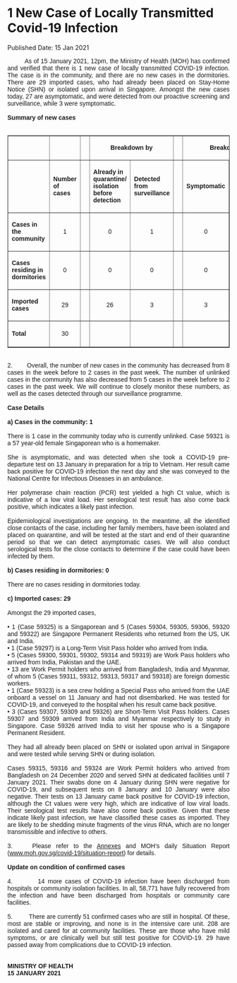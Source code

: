 <html>
    <meta http-equiv="Content-Type" content="text/html; charset=utf-8"/>
    <meta charset="utf-8"/>
    <title>1 New Case of Locally Transmitted Covid-19 Infection</title>
    <body><h1>1 New Case of Locally Transmitted Covid-19 Infection</h1>
    <p>Published Date: 15 Jan 2021</p> <p style="text-align: justify;"><span style="font-family: Arial;"><span style="font-size: 14px;">&nbsp; &nbsp; &nbsp; &nbsp; &nbsp;As of 15 January 2021, 12pm, the Ministry of Health (MOH) has confirmed and verified that there is 1 new case of locally transmitted COVID-19 infection. The case is in the community, and there are no new cases in the dormitories. There are 29 imported cases, who had already been placed on Stay-Home Notice (SHN) or isolated upon arrival in Singapore. Amongst the new cases today, 27 are asymptomatic, and were detected from our proactive screening and surveillance, while 3 were symptomatic.&nbsp;&nbsp;<br><br><strong>Summary of new cases<br></strong><br></span></span></p><table border="1" cellspacing="0" cellpadding="0" width="605"> <tbody><tr> <td width="129"> <p align="right"><span style="font-family: Arial; font-size: 14px;">&nbsp;</span></p> </td> <td width="60"> <p><span style="font-family: Arial; font-size: 14px;">&nbsp;</span></p> </td> <td width="16" valign="top"> <p><span style="font-family: Arial; font-size: 14px;">&nbsp;</span></p> </td> <td width="192" colspan="2"> <p align="center"><span style="font-family: Arial; font-size: 14px;"><strong>Breakdown by</strong></span></p> </td> <td width="16" valign="top"> <p><span style="font-family: Arial; font-size: 14px;">&nbsp;</span></p> </td> <td width="192" colspan="2"> <p align="center"><span style="font-family: Arial; font-size: 14px;"><strong>Breakdown by</strong></span></p> </td> </tr> <tr> <td width="129"> <p align="right"><span style="font-family: Arial; font-size: 14px;">&nbsp;</span></p> </td> <td width="60"> <p><span style="font-family: Arial; font-size: 14px;"><strong>Number of cases</strong></span></p> </td> <td width="16" valign="top"> <p><span style="font-family: Arial; font-size: 14px;">&nbsp;</span></p> </td> <td width="96"> <p><span style="font-family: Arial; font-size: 14px;"><strong>Already in quarantine/ isolation before detection</strong></span></p> </td> <td width="96"> <p><span style="font-family: Arial; font-size: 14px;"><strong>Detected from surveillance</strong></span></p> </td> <td width="16" valign="top"> <p><span style="font-family: Arial; font-size: 14px;">&nbsp;</span></p> </td> <td width="96"> <p><span style="font-family: Arial; font-size: 14px;"><strong>Symptomatic</strong></span></p> </td> <td width="96"> <p><span style="font-family: Arial; font-size: 14px;"><strong>Asymptomatic</strong></span></p> </td> </tr> <tr> <td width="129"> <p><span style="font-family: Arial; font-size: 14px;"><strong>Cases in the community</strong></span></p> </td> <td width="60"> <p align="center"><span style="font-family: Arial; font-size: 14px;">1</span></p> </td> <td width="16" valign="top"> <p align="center"><span style="font-family: Arial; font-size: 14px;">&nbsp;</span></p> </td> <td width="96"> <p align="center"><span style="font-family: Arial; font-size: 14px;">0</span></p> </td> <td width="96"> <p align="center"><span style="font-family: Arial; font-size: 14px;">1</span></p> </td> <td width="16" valign="top"> <p align="center"><span style="font-family: Arial; font-size: 14px;">&nbsp;</span></p> </td> <td width="96"> <p align="center"><span style="font-family: Arial; font-size: 14px;">0</span></p> </td> <td width="96"> <p align="center"><span style="font-family: Arial; font-size: 14px;">1</span></p> </td> </tr> <tr> <td width="129"> <p><span style="font-family: Arial; font-size: 14px;"><strong>Cases residing in dormitories</strong></span></p> </td> <td width="60"> <p align="center"><span style="font-family: Arial; font-size: 14px;">0</span></p> </td> <td width="16" valign="top"> <p align="center"><span style="font-family: Arial; font-size: 14px;">&nbsp;</span></p> </td> <td width="96"> <p align="center"><span style="font-family: Arial; font-size: 14px;">0</span></p> </td> <td width="96"> <p align="center"><span style="font-family: Arial; font-size: 14px;">0</span></p> </td> <td width="16" valign="top"> <p align="center"><span style="font-family: Arial; font-size: 14px;">&nbsp;</span></p> </td> <td width="96"> <p align="center"><span style="font-family: Arial; font-size: 14px;">0</span></p> </td> <td width="96"> <p align="center"><span style="font-family: Arial; font-size: 14px;">0</span></p> </td> </tr> <tr> <td width="129"> <p><span style="font-family: Arial; font-size: 14px;"><strong>Imported cases</strong></span></p> </td> <td width="60"> <p align="center"><span style="font-family: Arial; font-size: 14px;">29</span></p> </td> <td width="16" valign="top"> <p align="center"><span style="font-family: Arial; font-size: 14px;">&nbsp;</span></p> </td> <td width="96"> <p align="center"><span style="font-family: Arial; font-size: 14px;">26</span></p> </td> <td width="96"> <p align="center"><span style="font-family: Arial; font-size: 14px;">3</span></p> </td> <td width="16" valign="top"> <p align="center"><span style="font-family: Arial; font-size: 14px;">&nbsp;</span></p> </td> <td width="96"> <p align="center"><span style="font-family: Arial; font-size: 14px;">3</span></p> </td> <td width="96"> <p align="center"><span style="font-family: Arial; font-size: 14px;">26</span></p> </td> </tr> <tr> <td width="129"> <p><span style="font-family: Arial; font-size: 14px;"><strong>Total</strong></span></p> </td> <td width="60"> <p align="center"><span style="font-family: Arial; font-size: 14px;">30</span></p> </td> <td width="16" valign="top"> <p align="center"><span style="font-family: Arial; font-size: 14px;">&nbsp;</span></p> </td> <td width="96"> <p align="center"><span style="font-family: Arial; font-size: 14px;">&nbsp;</span></p> </td> <td width="96"> <p align="center"><span style="font-family: Arial; font-size: 14px;">&nbsp;</span></p> </td> <td width="16" valign="top"> <p align="center"><span style="font-family: Arial; font-size: 14px;">&nbsp;</span></p> </td> <td width="96"> <p align="center"><span style="font-family: Arial; font-size: 14px;">&nbsp;</span></p> </td> <td width="96"><span style="font-family: Arial; font-size: 14px;"> </span><p align="center">&nbsp;</p> </td> </tr> </tbody></table><p style="text-align: justify;"><span style="font-family: Arial;"><span style="font-size: 14px;"><br>2.&nbsp; &nbsp; &nbsp; &nbsp; Overall, the number of new cases in the community has decreased from 8 cases in the week before to 2 cases in the past week. The number of unlinked cases in the community has also decreased from 5 cases in the week before to 2 cases in the past week. We will continue to closely monitor these numbers, as well as the cases detected through our surveillance programme.<br><br><strong>Case Details<br></strong><br><strong>a) Cases in the community: 1<br></strong><br>There is 1 case in the community today who is currently unlinked. Case 59321 is a 57 year-old female Singaporean who is a homemaker.&nbsp;<br><br>She is asymptomatic, and was detected when she took a COVID-19 pre-departure test on 13 January in preparation for a trip to Vietnam. Her result came back positive for COVID-19 infection the next day and she was conveyed to the National Centre for Infectious Diseases in an ambulance.&nbsp;<br><br>Her polymerase chain reaction (PCR) test yielded a high Ct value, which is indicative of a low viral load. Her serological test result has also come back positive, which indicates a likely past infection.&nbsp;<br><br>Epidemiological investigations are ongoing. In the meantime, all the identified close contacts of the case, including her family members, have been isolated and placed on quarantine, and will be tested at the start and end of their quarantine period so that we can detect asymptomatic cases. We will also conduct serological tests for the close contacts to determine if the case could have been infected by them.<br><br><strong>b) Cases residing in dormitories: 0<br></strong><br>There are no cases residing in dormitories today.&nbsp;<br><br><strong>c) Imported cases: 29<br></strong><br>Amongst the 29 imported cases,&nbsp;<br><br>• 1 (Case 59325) is a Singaporean and 5 (Cases 59304, 59305, 59306, 59320 and 59322) are Singapore Permanent Residents who returned from the US, UK and India.<br>• 1 (Case 59297) is a Long-Term Visit Pass holder who arrived from India.&nbsp;<br>• 5 (Cases 59300, 59301, 59302, 59314 and 59319) are Work Pass holders who arrived from India, Pakistan and the UAE.&nbsp;<br>• 13 are Work Permit holders who arrived from Bangladesh, India and Myanmar, of whom 5 (Cases 59311, 59312, 59313, 59317 and 59318) are foreign domestic workers.<br>• 1 (Case 59323) is a sea crew holding a Special Pass who arrived from the UAE onboard a vessel on 11 January and had not disembarked. He was tested for COVID-19, and conveyed to the hospital when his result came back positive.&nbsp;<br>• 3 (Cases 59307, 59309 and 59326) are Short-Term Visit Pass holders. Cases 59307 and 59309 arrived from India and Myanmar respectively to study in Singapore. Case 59326 arrived India to visit her spouse who is a Singapore Permanent Resident.&nbsp;<br><br>They had all already been placed on SHN or isolated upon arrival in Singapore and were tested while serving SHN or during isolation.&nbsp;<br><br>Cases 59315, 59316 and 59324 are Work Permit holders who arrived from Bangladesh on 24 December 2020 and served SHN at dedicated facilities until 7 January 2021. Their swabs done on 4 January during SHN were negative for COVID-19, and subsequent tests on 8 January and 10 January were also negative. Their tests on 13 January came back positive for COVID-19 infection, although the Ct values were very high, which are indicative of low viral loads. Their serological test results have also come back positive. Given that these indicate likely past infection, we have classified these cases as imported. They are likely to be shedding minute fragments of the virus RNA, which are no longer transmissible and infective to others.<br><br>3.&nbsp; &nbsp; Please refer to the <a href="/docs/librariesprovider5/pressroom/press-releases/moh-press-release---annex-a-and-b-(15-jan-2021).pdf?sfvrsn=a71b0391_0" title="Annexes">Annexes</a>&nbsp;and MOH’s daily Situation Report (<a href="http://www.moh.gov.sg/covid-19/situation-report/" title="" class="" target="">www.moh.gov.sg/covid-19/situation-report</a>) for details.&nbsp;<br><br><strong>Update on condition of confirmed cases<br></strong><br>4.&nbsp; &nbsp; &nbsp; &nbsp; 14 more cases of COVID-19 infection have been discharged from hospitals or community isolation facilities. In all, 58,771 have fully recovered from the infection and have been discharged from hospitals or community care facilities.&nbsp;<br><br>5.&nbsp; &nbsp; &nbsp; &nbsp; &nbsp;There are currently 51 confirmed cases who are still in hospital. Of these, most are stable or improving, and none is in the intensive care unit. 208 are isolated and cared for at community facilities. These are those who have mild symptoms, or are clinically well but still test positive for COVID-19. 29 have passed away from complications due to COVID-19 infection.&nbsp;<br><br><br><strong>MINISTRY OF HEALTH<br>15 JANUARY 2021</strong></span></span></p></body>
</html>